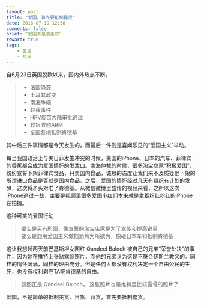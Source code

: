```yaml
---
layout: post
title: "爱国，首先要抵制蠢货"
date: 2016-07-19 12:58
comments: false
brief: “爱国不是遮羞布”
reward: true
tags:
	- 生活
	- 热点
---
```


自6月23日英国脱欧以来，国内外热点不断。
>+ 法国恐袭
>+ 土耳其政变
>+ 南海争端
>+ 赵薇事件
>+ HPV疫苗大陆审批通过
>+ 软银收购ARM
>+ 全国各地抵制肯德基

<!-- more -->

其中后三件事情都是今天发生的，而最后一件则是喜闻乐见的“爱国主义”举动。

每当我国政治上与美日菲发生冲突的时候，美国的iPhone、日本的汽车、菲律宾的香蕉都会成为爱国情怀的发泄口。南海仲裁的时候，很多淘宝商家“积极爱国”，纷纷宣誓下架菲律宾食品，只卖国内食品，诚恳的态度让我们来不及质疑他下架的所谓进口食品是否就是国内食品。之后，爱国的情怀经过几天有组织有计划的发酵，这次将矛头对准了肯德基。从微信微博里盛传的视频来看，之所以这次iPhone逃过一劫，主要是视频里很多爱国小红们本来就是拿着粉红粉红的iPhone在拍摄。

这种可笑的爱国行动
> 要么是另有所图，像宣誓的淘宝店家是为了宣传和提高销量    
> 要么是想用爱国主义做挡箭牌为所欲为，像砸日本车和抵制肯德基

这让我想起两天前巴基斯坦女网红 Qandeel Baloch 被自己的兄弟“荣誉处决”的事件，因为她在推特上张贴露骨照片，而他的兄弟认为这是不符合伊斯兰教义的。同样的情怀满满，同样的理由充分。但是任何人都没有权利决定一个自由公民的生死，也没有权利剥夺TA吃肯德基的自由。
> 题图正是 Qandeel Baloch， 这张照片也是推特里比较露骨的照片了

爱国，不是简单的抵制美货、日货、菲货，首先要抵制蠢货。
